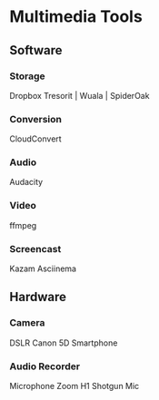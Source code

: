 Multimedia Tools
================

Software
--------

### Storage

Dropbox
Tresorit | Wuala | SpiderOak

### Conversion

CloudConvert

### Audio

Audacity

### Video

ffmpeg

### Screencast

Kazam
Asciinema

Hardware
--------

### Camera

DSLR
  Canon 5D
Smartphone

### Audio Recorder

Microphone
  Zoom H1
  Shotgun Mic


